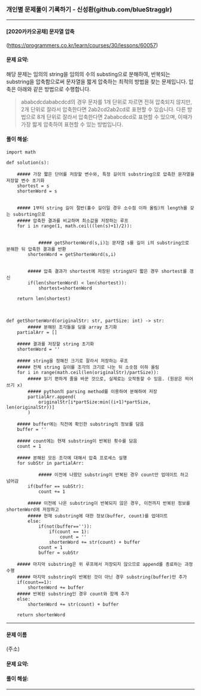 ### 개인별 문제풀이 기록하기 - 신성환(github.com/blueStragglr)

---



#### [2020카카오공채] 문자열 압축

(https://programmers.co.kr/learn/courses/30/lessons/60057)



#### 문제 요약:

해당 문제는 임의의 string을 임의의 수의 substing으로 분해하여, 반복되는 substring을 압축함으로써 문자열을 짧게 압축하는 최적의 방법을 찾는 문제입니다. 압축은 아래와 같은 방법으로 수행합니다. 

> ababcdcdababcdcd의 경우 문자를 1개 단위로 자르면 전혀 압축되지 않지만, 2개 단위로 잘라서 압축한다면 2ab2cd2ab2cd로 표현할 수 있습니다. 다른 방법으로 8개 단위로 잘라서 압축한다면 2ababcdcd로 표현할 수 있으며, 이때가 가장 짧게 압축하여 표현할 수 있는 방법입니다.



#### 풀이 해설:

```
import math

def solution(s):

    ##### 가장 짧은 단어를 저장할 변수와, 특정 길이의 substring으로 압축한 문자열을 저장할 변수 초기화
    shortest = s
    shortenWord = s
    

    ##### 1부터 string 길이 절반(홀수 길이일 경우 소수점 이하 올림)의 length를 갖는 subsrting으로
    ##### 압축한 결과를 비교하며 최소값을 저장하는 루프
    for i in range(1, math.ceil((len(s)+1)/2)):
    

	    	##### getShortenWord(s,i)는 문자열 s를 길이 i의 substring으로 분해한 뒤 압축한 결과를 반환
        shortenWord = getShortenWord(s,i)           
        

        ##### 압축 결과가 shortest에 저장된 string보다 짧은 경우 shortest를 갱신
        if(len(shortenWord) < len(shortest)):
            shortest=shortenWord
            
    return len(shortest) 
```

​     

    def getShortenWord(originalStr: str, partSize: int) -> str:
    		##### 분해된 조각들을 담을 array 초기화
        partialArr = []
        
        ##### 결과를 저장할 string 초기화
        shortenWord = ''
        
        ##### string을 정해진 크기로 잘라서 저장하는 루프
        ##### 전체 string 길이를 조각의 크기로 나눈 뒤 소숫점 이하 올림
        for i in range(math.ceil(len(originalStr)/partSize)):
            ##### 읽기 편하게 줄을 바꾼 것으로, 실제로는 오작동할 수 있음. (원문은 띄어쓰기 x)
            ##### python의 parsing method를 이용하여 분해하여 저장
            partialArr.append(
            	originalStr[i*partSize:min((i+1)*partSize, len(originalStr))]
            )
    
        ##### buffer에는 직전에 확인한 substring의 정보를 담음
        buffer = ''
        
        ##### count에는 현재 substring이 반복된 횟수를 담음
        count = 1
        
        ##### 분해된 모든 조각에 대해서 압축 프로세스 실행
        for subStr in partialArr:
        
        		##### 이전에 나왔던 substring이 반복된 경우 count만 업데이트 하고 넘어감
            if(buffer == subStr):
                count += 1 
                
            ##### 이전에 나온 substring이 반복되지 않은 경우, 이전까지 반복된 정보를 shortenWord에 저장하고
            ##### 현재 substring에 대한 정보(buffer, count)를 업데이트 
            else:
                if(not(buffer=='')):
                    if(count == 1):
                        count = ''
                    shortenWord += str(count) + buffer
                count = 1
                buffer = subStr   
                
        ##### 마지막 substring은 위 루프에서 저장되지 않으므로 append를 종료하는 과정 수행
        ##### 마지막 substring이 반복된 것이 아닌 경우 substring(buffer)만 추가
        if(count==1):
            shortenWord += buffer
        ##### 반복된 substring인 경우 count와 함께 추가 
        else:
            shortenWord += str(count) + buffer  
            
        return shortenWord


---



#### 문제 이름

(주소)



#### 문제 요약:



#### 풀이 해설:

---

